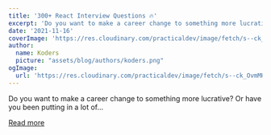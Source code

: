 ```yaml
---
title: '300+ React Interview Questions 🔥'
excerpt: 'Do you want to make a career change to something more lucrative? Or have you been putting in a lot of...'
date: '2021-11-16'
coverImage: 'https://res.cloudinary.com/practicaldev/image/fetch/s--ck_OvmMH--/c_imagga_scale,f_auto,fl_progressive,h_420,q_auto,w_1000/https://dev-to-uploads.s3.amazonaws.com/uploads/articles/u7xp327puff909uogee4.png'
author:
  name: Koders
  picture: "assets/blog/authors/koders.png"
ogImage:
  url: 'https://res.cloudinary.com/practicaldev/image/fetch/s--ck_OvmMH--/c_imagga_scale,f_auto,fl_progressive,h_420,q_auto,w_1000/https://dev-to-uploads.s3.amazonaws.com/uploads/articles/u7xp327puff909uogee4.png'
---
```


Do you want to make a career change to something more lucrative? Or have you been putting in a lot of...

[Read more](https://dev.to/aviyel/300-react-interview-questions-4dag)
